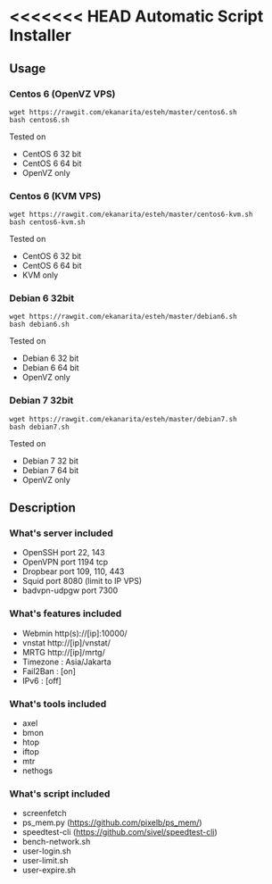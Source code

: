 <<<<<<< HEAD
Automatic Script Installer
==========

## Usage
### Centos 6 (OpenVZ VPS)
```
wget https://rawgit.com/ekanarita/esteh/master/centos6.sh
bash centos6.sh
```
Tested on
* CentOS 6 32 bit
* CentOS 6 64 bit
* OpenVZ only

### Centos 6 (KVM VPS)
```
wget https://rawgit.com/ekanarita/esteh/master/centos6-kvm.sh
bash centos6-kvm.sh
```
Tested on
* CentOS 6 32 bit
* CentOS 6 64 bit
* KVM only

### Debian 6 32bit
```
wget https://rawgit.com/ekanarita/esteh/master/debian6.sh
bash debian6.sh
```
Tested on
* Debian 6 32 bit
* Debian 6 64 bit
* OpenVZ only

### Debian 7 32bit
```
wget https://rawgit.com/ekanarita/esteh/master/debian7.sh
bash debian7.sh
```
Tested on
* Debian 7 32 bit
* Debian 7 64 bit
* OpenVZ only


## Description

### What's server included
* OpenSSH port 22, 143
* OpenVPN port 1194 tcp
* Dropbear port 109, 110, 443
* Squid port 8080 (limit to IP VPS)
* badvpn-udpgw port 7300

### What's features included
* Webmin http(s)://[ip]:10000/
* vnstat http://[ip]/vnstat/
* MRTG http://[ip]/mrtg/
* Timezone : Asia/Jakarta
* Fail2Ban : [on]
* IPv6     : [off]

### What's tools included
* axel
* bmon
* htop
* iftop
* mtr
* nethogs  

### What's script included
* screenfetch
* ps_mem.py (https://github.com/pixelb/ps_mem/)
* speedtest-cli (https://github.com/sivel/speedtest-cli)
* bench-network.sh
* user-login.sh
* user-limit.sh
* user-expire.sh
